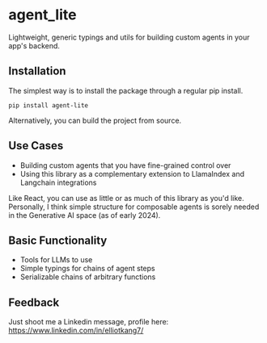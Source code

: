 # agent_lite
Lightweight, generic typings and utils for building custom agents in your app's backend.

## Installation
The simplest way is to install the package through a regular pip install.
```
pip install agent-lite
```

Alternatively, you can build the project from source.

## Use Cases
- Building custom agents that you have fine-grained control over
- Using this library as a complementary extension to LlamaIndex and Langchain integrations

Like React, you can use as little or as much of this library as you'd like. Personally, I think simple structure for composable agents is sorely needed in the Generative AI space (as of early 2024).

## Basic Functionality
- Tools for LLMs to use
- Simple typings for chains of agent steps
- Serializable chains of arbitrary functions

## Feedback
Just shoot me a Linkedin message, profile here: https://www.linkedin.com/in/elliotkang7/
